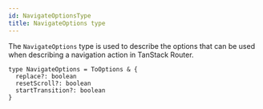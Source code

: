 ```yaml
---
id: NavigateOptionsType
title: NavigateOptions type
---
```


The `NavigateOptions` type is used to describe the options that can be used when describing a navigation action in TanStack Router.

```tsx
type NavigateOptions = ToOptions & {
  replace?: boolean
  resetScroll?: boolean
  startTransition?: boolean
}
```
